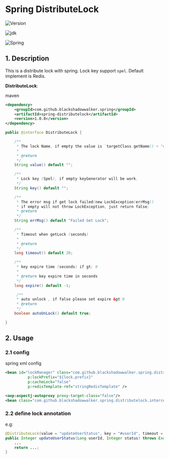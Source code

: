 # Spring DistributeLock

![Version](https://img.shields.io/badge/Version-1.0.8-brightgreen.svg)

![jdk    ](https://img.shields.io/badge/Jdk-1.7+-blue.svg)

![Spring ](https://img.shields.io/badge/Spring-4.2.5.RELEASE-blue.svg)

## 1. Description

 This is a distribute lock with spring. Lock key support `spel`. Default implement is Redis.

**DistributeLock**:

maven

```xml
<dependency>
    <groupId>com.github.blackshadowwalker.spring</groupId>
    <artifactId>spring-distributelock</artifactId>
    <version>1.0.8</version>
</dependency>
```

```java
public @interface DistributeLock {

	/**
	 * The lock Name, if empty the value is `targetClass.getName() + "#" + method.getName()`.
	 *
	 * @return
	 */
	String value() default "";

	/**
	 * Lock key (Spel), if empty keyGenerator will be work.
	 */
	String key() default "";

	/**
	 * The error msg if get lock failed(new LockException(errMsg))
	 * if empty will not throw LockException, just return false;
	 * @return
	 */
	String errMsg() default "Failed Get Lock";

	/**
	 * Timeout when getLock (seconds)
	 *
	 * @return
	 */
	long timeout() default 20;

	/**
     * key expire time (seconds) if gt; 0
     *
     * @return key expire time in seconds
     */
    long expire() default -1;

     /**
     * auto unlock , if false please set expire &gt 0
     * @return
     */
    boolean autoUnLock() default true;

}
```

## 2. Usage

### 2.1 config

spring xml config
```xml
<bean id="lockManager" class="com.github.blackshadowwalker.spring.distributelock.redis.RedisLockManager"
          p:lockPrefix="${lock.prefix}"
          p:cacheLock="false"
          p:redisTemplate-ref="stringRedisTemplate" />

<aop:aspectj-autoproxy proxy-target-class="false"/>
<bean class="com.github.blackshadowwalker.spring.distributelock.interceptor.LockAspectSupport" p:lockManager-ref="lockManager" />

```

### 2.2 define lock annotation

e.g:

```java
@DistributeLock(value = "updateUserStatus", key = "#userId", timeout = 10, expire = 60, errMsg = "更新失败，请刷新重试")
public Integer updateUserStatus(Long userId, Integer status) throws Exception {
    ...
    return ...;
}
```
